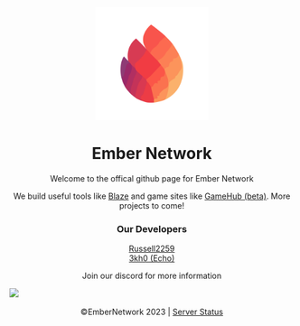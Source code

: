 <p align="center"><img src="https://github.com/EmberNetwork/.github/blob/main/profile/logo.png?raw=true" width="200px"/></p>
<h1 align="center">Ember Network</h1>
<p align="center">Welcome to the offical github page for Ember Network</p>
<p align="center">We build useful tools like <a href="https://github.com/EmberNetwork/Blaze">Blaze</a> and game sites like <a href="https://github.com/GameHub88/Gamehub">GameHub (beta)</a>. More projects to come!</p>
<h3 align="center">Our Developers</h3>
<p align="center">
<a href="https://github.com/Russell2259">Russell2259</a>
<br>
<a href="https://github.com/3kh0">3kh0 (Echo)</a>
</p>
<p align="center">
Join our discord for more information

<a align="center" href="https://discord.gg/RXBbxQ4wuJ" align="center"><img src="https://invidget.switchblade.xyz/RXBbxQ4wuJ?theme=dark"/></a>
</p>

<p align="center">
  ©EmberNetwork 2023 | <a href="https://status.embernet.work/">Server Status</a>
</p>
